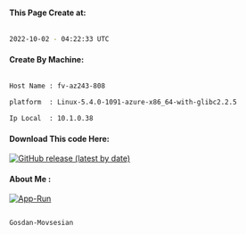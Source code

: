 
   
#### This Page Create at:

```bash

2022-10-02 - 04:22:33 UTC

```

#### Create By Machine:

```bash

Host Name : fv-az243-808

platform  : Linux-5.4.0-1091-azure-x86_64-with-glibc2.2.5

Ip Local  : 10.1.0.38

```
#### Download This code Here:

[![GitHub release (latest by date)](https://img.shields.io/github/v/release/Gosdan-Movsesian/Gosdan?style=for-the-badge&label=Download)](https://github.com/Gosdan-Movsesian/Gosdan/releases) 

</p> 

#### About Me :

[![App-Run](https://github.com/Gosdan-Movsesian/Gosdan/actions/workflows/App-Run.yml/badge.svg)](https://github.com/Gosdan-Movsesian/Gosdan/actions/workflows/App-Run.yml)

```bash

Gosdan-Movsesian

```

